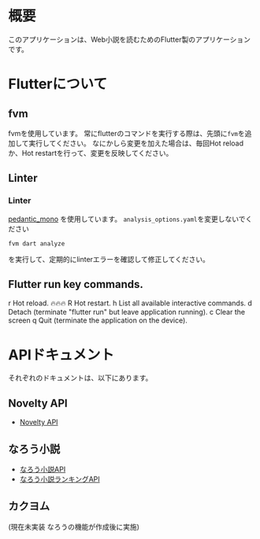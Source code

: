 # 概要
このアプリケーションは、Web小説を読むためのFlutter製のアプリケーションです。

# Flutterについて

## fvm
fvmを使用しています。
常にflutterのコマンドを実行する際は、先頭に`fvm`を追加して実行してください。
なにかしら変更を加えた場合は、毎回Hot reloadか、Hot restartを行って、変更を反映してください。

## Linter
### Linter
[pedantic_mono](https://github.com/mono0926/pedantic_mono) を使用しています。
`analysis_options.yaml`を変更しないでください

```
fvm dart analyze
```
を実行して、定期的にlinterエラーを確認して修正してください。

## Flutter run key commands.
r Hot reload. 🔥🔥🔥
R Hot restart.
h List all available interactive commands.
d Detach (terminate "flutter run" but leave application running).
c Clear the screen
q Quit (terminate the application on the device).


# APIドキュメント
それぞれのドキュメントは、以下にあります。

## Novelty API
- [Novelty API](./docs/novelty_api/api.md)

## なろう小説
- [なろう小説API](./docs/narou_api/novel_api.md)
- [なろう小説ランキングAPI](./docs/narou_api/ranking_api.md)

## カクヨム
(現在未実装 なろうの機能が作成後に実施)